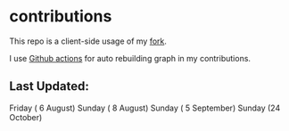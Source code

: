 # contributions

This repo is a client-side usage of my [fork](https://github.com/pustovitDmytro/awesome-contributions).

I use [Github actions](https://docs.github.com/en/actions) for auto rebuilding graph in my contributions.

## Last Updated:

Friday ( 6 August)
Sunday ( 8 August)
Sunday ( 5 September)
Sunday (24 October)
